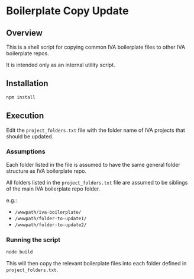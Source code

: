 # Boilerplate Copy Update

## Overview

This is a shell script for copying common IVA boilerplate files to other IVA boilerplate repos.

It is intended only as an internal utility script.


## Installation

```bash
npm install
```

## Execution

Edit the `project_folders.txt` file with the folder name of IVA projects that should be updated.


### Assumptions

Each folder listed in the file is assumed to have the same general folder structure as IVA boilerplate repo.

All folders listed in the `project_folders.txt` file are assumed to be siblings of the main IVA boilerplate repo folder.

e.g.:

- `/wwwpath/iva-boilerplate/`
- `/wwwpath/folder-to-update1/`
- `/wwwpath/folder-to-update2/`


### Running the script

```bash
node build
```

This will then copy the relevant boilerplate files into each folder defined in `project_folders.txt`.


